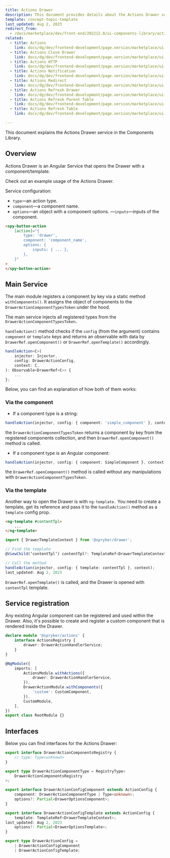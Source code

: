 ```yaml
---
title: Actions Drawer
description: This document provides details about the Actions Drawer service in the Components Library.
template: concept-topic-template
last_updated: Aug 2, 2023
redirect_from:
  - /docs/marketplace/dev/front-end/202212.0/ui-components-library/actions/actions-drawer.html
related:
  - title: Actions
    link: docs/dg/dev/frontend-development/page.version/marketplace/ui-components-library/actions/ui-components-library-actions.html
  - title: Actions Close Drawer
    link: docs/dg/dev/frontend-development/page.version/marketplace/ui-components-library/actions/actions-close-drawer.html
  - title: Actions HTTP
    link: docs/dg/dev/frontend-development/page.version/marketplace/ui-components-library/actions/actions-http.html
  - title: Actions Notification
    link: docs/dg/dev/frontend-development/page.version/marketplace/ui-components-library/actions/actions-notification.html
  - title: Actions Redirect
    link: docs/dg/dev/frontend-development/page.version/marketplace/ui-components-library/actions/actions-redirect.html
  - title: Actions Refresh Drawer
    link: docs/dg/dev/frontend-development/page.version/marketplace/ui-components-library/actions/actions-refresh-drawer.html
  - title: Actions Refresh Parent Table
    link: docs/dg/dev/frontend-development/page.version/marketplace/ui-components-library/actions/actions-refresh-parent-table.html
  - title: Actions Refresh Table
    link: docs/dg/dev/frontend-development/page.version/marketplace/ui-components-library/actions/actions-refresh-table.html

---
```


This document explains the Actions Drawer service in the Components Library.

## Overview

Actions Drawer is an Angular Service that opens the Drawer with a component/template.

Check out an example usage of the Actions Drawer.

Service configuration:

- `type`—an action type.
- `component`—a component name.
- `options`—an object with a component options.
   —`inputs`—inputs of the component.

```html
<spy-button-action
    [action]="{
        type: 'drawer',
        component: 'component_name',
        options: {
            inputs: { ... },
        },
    }"
>
</spy-button-action>
```

## Main Service

The main module registers a component by key via a static method `withComponents()`.
It assigns the object of components to the `DrawerActionComponentTypesToken` under the hood.

The main service injects all registered types from the `DrawerActionComponentTypesToken.`

`handleAction()` method checks if the `config` (from the argument) contains `component` or `template` keys and returns an observable with data by `DrawerRef.openComponent()` or `DrawerRef.openTemplate()` accordingly.

```ts
handleAction<C>(
    injector: Injector,
    config: DrawerActionConfig,
    context: C,
): Observable<DrawerRef<C>> {
    ...
};
```

Below, you can find an explanation of how both of them works:

### Via the component

- If a component type is a string:

```ts
handleAction(injector, config: { component: 'simple_component' }, context);
```

the `DrawerActionComponentTypesToken` returns a component by key from the registered components collection, and then `DrawerRef.openComponent()` method is called.

- If a component type is an Angular component:

```ts
handleAction(injector, config: { component: SimpleComponent }, context);
```

the `DrawerRef.openComponent()` method is called without any manipulations with `DrawerActionComponentTypesToken`.

### Via the template

Another way to open the Drawer is with `ng-template.` You need to create a template, get its reference and pass it to the `handleAction()` method as a `template` config prop.

```html
<ng-template #contentTpl>
    ...
</ng-template>
```

```ts
import { DrawerTemplateContext } from '@spryker/drawer';

// Find the template
@ViewChild(‘contentTpl’) contentTpl?: TemplateRef<DrawerTemplateContext>;

// Call the method
handleAction(injector, config: { template: contentTpl }, context);
last_updated: Aug 2, 2023
```

`DrawerRef.openTemplate()` is called, and the Drawer is opened with `contentTpl` template.

## Service registration

Any existing Angular component can be registered and used within the Drawer.
Also, it's possible to create and register a custom component that is rendered inside the Drawer.

```ts
declare module '@spryker/actions' {
    interface ActionsRegistry {
        drawer: DrawerActionHandlerService;
    }
}

@NgModule({
    imports: [
        ActionsModule.withActions({
            drawer: DrawerActionHandlerService,
        }),
        DrawerActionModule.withComponents({
            'custom': CustomComponent,
        }),
        CustomModule,
    ],
})
export class RootModule {}
```

## Interfaces

Below you can find interfaces for the Actions Drawer:

```ts
export interface DrawerActionComponentsRegistry {
    // type: Type<unknown>
}

export type DrawerActionComponentType = RegistryType<
    DrawerActionComponentsRegistry
>;

export interface DrawerActionConfigComponent extends ActionConfig {
    component: DrawerActionComponentType | Type<unknown>;
    options?: Partial<DrawerOptionsComponent>;
}

export interface DrawerActionConfigTemplate extends ActionConfig {
    template: TemplateRef<DrawerTemplateContext>;
last_updated: Aug 2, 2023
    options?: Partial<DrawerOptionsTemplate>;
}

export type DrawerActionConfig =
    | DrawerActionConfigComponent
    | DrawerActionConfigTemplate;
```
